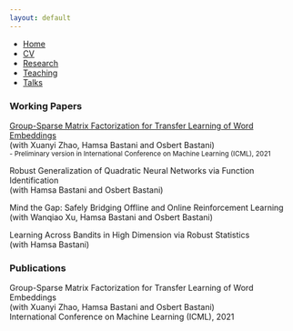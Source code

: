 ```yaml
---
layout: default
---
```


<ul>
<li><a href="./">Home</a></li>
<li><a href="./CV.pdf">CV</a></li>
<li><a href="./research.html">Research</a></li>
<li><a href="./teaching.html">Teaching</a></li>
<li><a href="./talks.html">Talks</a></li>
</ul>

<div>
<h3>Working Papers</h3>

<p><a href="https://arxiv.org/abs/2104.08928">Group-Sparse Matrix Factorization for Transfer Learning of Word Embeddings</a><br>
(with Xuanyi Zhao, Hamsa Bastani and Osbert Bastani)<br>
<small>- Preliminary version in International Conference on Machine Learning (ICML), 2021</small></p>
<p>Robust Generalization of Quadratic Neural Networks via Function Identification<br>
(with Hamsa Bastani and Osbert Bastani)</p>
<p>Mind the Gap: Safely Bridging Offline and Online Reinforcement Learning<br>
(with Wanqiao Xu, Hamsa Bastani and Osbert Bastani)</p>
<p>Learning Across Bandits in High Dimension via Robust Statistics<br>
(with Hamsa Bastani)
</pr>

<h3>Publications</h3>

<p>Group-Sparse Matrix Factorization for Transfer Learning of Word Embeddings<br>
(with Xuanyi Zhao, Hamsa Bastani and Osbert Bastani)<br>
International Conference on Machine Learning (ICML), 2021</p>
</div>

